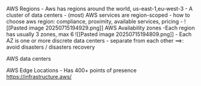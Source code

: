 AWS Regions
	- Aws has regions around the world, us-east-1,eu-west-3
	- A cluster of data centers
	- (most) AWS services are region-scoped
	- how to choose aws region: compliance, proximity, available services, pricing
	- ![[Pasted image 20250715194929.png]]
AWS Availability zones
	-Each region has usually 3 zones, max 6
	![[Pasted image 20250715194809.png]]
	- Each AZ is one or more discrete data centers 
	- separate from each other ==>: avoid disasters / disasters recovery

AWS data centers

AWS Edge Locations
	- Has 400+ points of presence
https://infrastructure.aws/